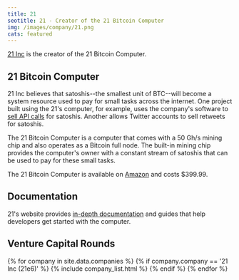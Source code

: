 ```yaml
---
title: 21
seotitle: 21 - Creator of the 21 Bitcoin Computer
img: /images/company/21.png
cats: featured
---
```

[21 Inc](https://21.co/) is the creator of the 21 Bitcoin Computer.

## 21 Bitcoin Computer

21 Inc believes that satoshis--the smallest unit of BTC--will become a system resource used to pay for small tasks across the internet. One project built using the 21's computer, for example, uses the company's software to [sell API calls](https://github.com/joepickrell/genome-server-21) for satoshis. Another allows Twitter accounts to sell retweets for satoshis.

The 21 Bitcoin Computer is a computer that comes with a 50 Gh/s mining chip and also operates as a Bitcoin full node. The built-in mining chip provides the computer's owner with a constant stream of satoshis that can be used to pay for these small tasks.

The 21 Bitcoin Computer is available on [Amazon](http://www.runtogold.com/21computer) and costs $399.99.

## Documentation

21's website provides [in-depth documentation](https://21.co/learn/) and guides that help developers get started with the computer.

## Venture Capital Rounds

{% for company in site.data.companies %}
  {% if company.company == '21 Inc (21e6)' %}
    {% include company_list.html %}
  {% endif %}
{% endfor %}
